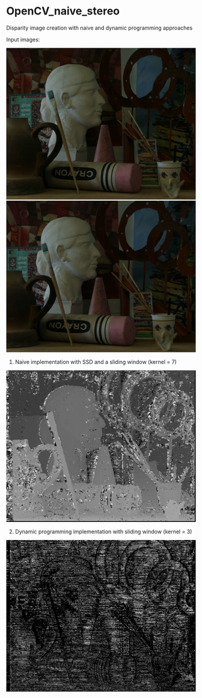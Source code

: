 # OpenCV_naive_stereo
 Disparity image creation with naive and dynamic programming approaches
 
 Input images:

![alt text](https://github.com/nyakasko/OpenCV_Stereo_Matching/blob/main/data/view0.png)
![alt text](https://github.com/nyakasko/OpenCV_Stereo_Matching/blob/main/data/view1.png)
 
 1. Naive implementation with SSD and a sliding window (kernel = 7)
 
 ![alt text](https://github.com/nyakasko/OpenCV_Stereo_Matching/blob/main/data/output_naive_kernel7.png)
 
 2. Dynamic programming implementation with sliding window (kernel = 3)

 ![alt text](https://github.com/nyakasko/OpenCV_Stereo_Matching/blob/main/data/output_dp_kernel3.png)
